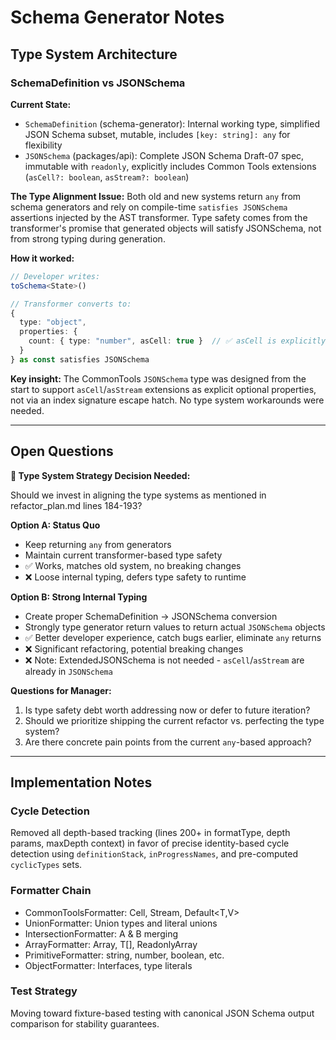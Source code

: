 # Schema Generator Notes

## Type System Architecture

### SchemaDefinition vs JSONSchema

**Current State:**

- `SchemaDefinition` (schema-generator): Internal working type, simplified JSON
  Schema subset, mutable, includes `[key: string]: any` for flexibility
- `JSONSchema` (packages/api): Complete JSON Schema Draft-07 spec, immutable
  with `readonly`, explicitly includes Common Tools extensions
  (`asCell?: boolean`, `asStream?: boolean`)

**The Type Alignment Issue:** Both old and new systems return `any` from schema
generators and rely on compile-time `satisfies JSONSchema` assertions injected
by the AST transformer. Type safety comes from the transformer's promise that
generated objects will satisfy JSONSchema, not from strong typing during
generation.

**How it worked:**

```typescript
// Developer writes:
toSchema<State>()

// Transformer converts to:
{
  type: "object", 
  properties: { 
    count: { type: "number", asCell: true }  // ✅ asCell is explicitly defined in JSONSchema
  }
} as const satisfies JSONSchema
```

**Key insight:** The CommonTools `JSONSchema` type was designed from the start
to support `asCell`/`asStream` extensions as explicit optional properties, not
via an index signature escape hatch. No type system workarounds were needed.

---

## Open Questions

**🤔 Type System Strategy Decision Needed:**

Should we invest in aligning the type systems as mentioned in refactor_plan.md
lines 184-193?

**Option A: Status Quo**

- Keep returning `any` from generators
- Maintain current transformer-based type safety
- ✅ Works, matches old system, no breaking changes
- ❌ Loose internal typing, defers type safety to runtime

**Option B: Strong Internal Typing**

- Create proper SchemaDefinition → JSONSchema conversion
- Strongly type generator return values to return actual `JSONSchema` objects
- ✅ Better developer experience, catch bugs earlier, eliminate `any` returns
- ❌ Significant refactoring, potential breaking changes
- ❌ Note: ExtendedJSONSchema is not needed - `asCell`/`asStream` are already in
  `JSONSchema`

**Questions for Manager:**

1. Is type safety debt worth addressing now or defer to future iteration?
2. Should we prioritize shipping the current refactor vs. perfecting the type
   system?
3. Are there concrete pain points from the current `any`-based approach?

---

## Implementation Notes

### Cycle Detection

Removed all depth-based tracking (lines 200+ in formatType, depth params,
maxDepth context) in favor of precise identity-based cycle detection using
`definitionStack`, `inProgressNames`, and pre-computed `cyclicTypes` sets.

### Formatter Chain

- CommonToolsFormatter: Cell<T>, Stream<T>, Default<T,V>
- UnionFormatter: Union types and literal unions
- IntersectionFormatter: A & B merging
- ArrayFormatter: Array<T>, T[], ReadonlyArray<T>
- PrimitiveFormatter: string, number, boolean, etc.
- ObjectFormatter: Interfaces, type literals

### Test Strategy

Moving toward fixture-based testing with canonical JSON Schema output comparison
for stability guarantees.
